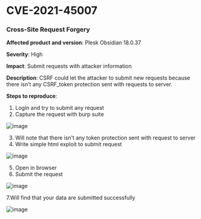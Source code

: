 # CVE-2021-45007
### Cross-Site Request Forgery

**Affected product and version**: Plesk Obsidian 18.0.37

**Severity**: High

**Impact**: Submit requests with attacker information

**Description**: CSRF could let the attacker to submit new requests because there isn’t any CSRF_token protection sent with requests to server.

**Steps to reproduce**:

1. Login and try to submit any request
2. Capture the request with burp suite

![image](https://github.com/i-Samir/CVE/assets/155354553/66d37fd9-a25c-4fd4-be5e-8b4001b9df6c)

3. Will note that there isn’t any token protection sent with request to server
4. Write simple html exploit to submit request

![image](https://github.com/i-Samir/CVE/assets/155354553/9ecbdb74-be79-4421-9957-b31efc47f7b8)

5. Open in browser
6. Submit the request

![image](https://github.com/i-Samir/CVE/assets/155354553/82c14d71-bc06-4807-8332-10468833aa4e)

7.Will find that your data are submitted successfully

![image](https://github.com/i-Samir/CVE/assets/155354553/b702dfd5-4c20-4fe4-b6c1-2566adc3fa2e)



